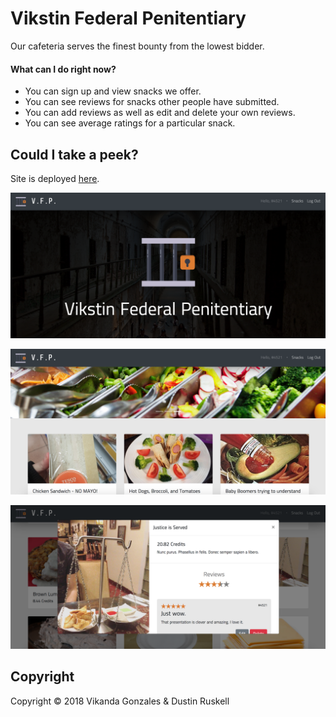 # Vikstin Federal Penitentiary
Our cafeteria serves the finest bounty from the lowest bidder.

#### What can I do right now?
- You can sign up and view snacks we offer.
- You can see reviews for snacks other people have submitted.
- You can add reviews as well as edit and delete your own reviews.
- You can see average ratings for a particular snack.

## Could I take a peek?

Site is deployed [here](https://aqueous-depths-67867.herokuapp.com).

![Home Page](screenshot1.png)

![Snacks Page](screenshot2.png)

![Snack Page](screenshot3.png)

## Copyright

Copyright &copy; 2018 Vikanda Gonzales & Dustin Ruskell
